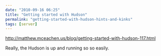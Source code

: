 ```yaml
---
date: "2010-09-16 06:25"
title: "Getting started with Hudson"
permalink: "getting-started-with-hudson-hints-and-kinks"
tags: [server]
---
```


<a href="http://matthew.mceachen.us/blog/getting-started-with-hudson-117.html">http://matthew.mceachen.us/blog/getting-started-with-hudson-117.html</a>

Really, the Hudson is up and running so so easily.

